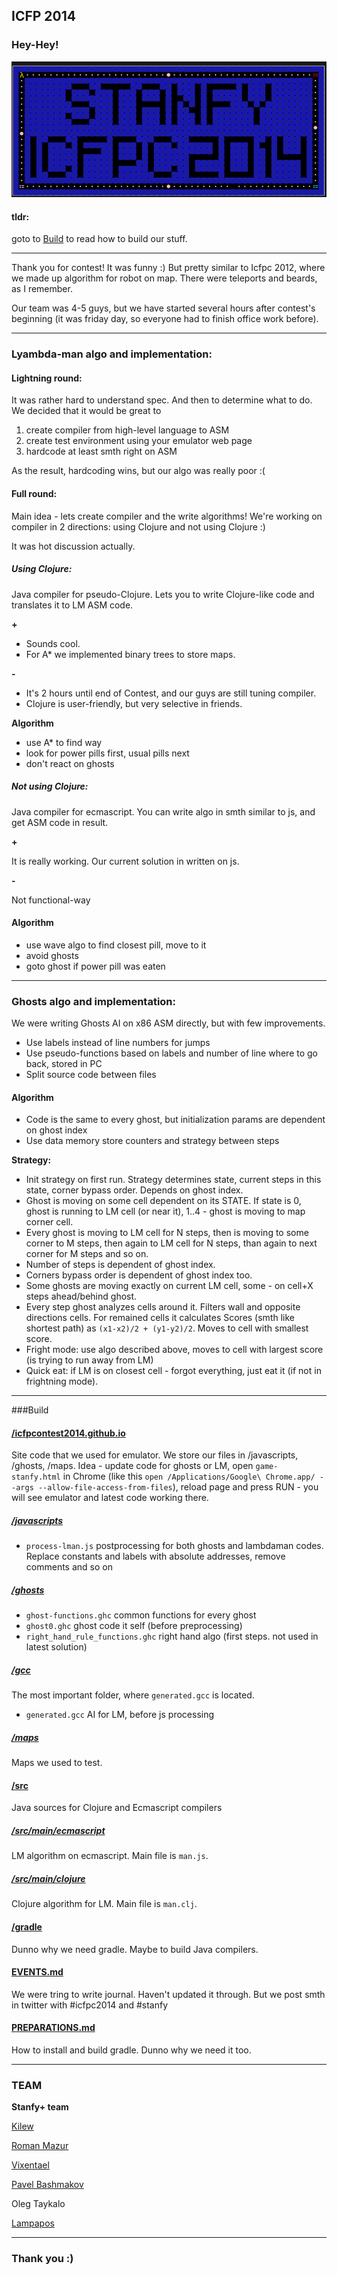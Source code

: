 ICFP 2014
---------

### Hey-Hey!

![stanfy map](stanfy-icfpc2014.png)


#### tldr:

goto to [Build](#build) to read how to build our stuff.

-------------
Thank you for contest! It was funny :) But pretty similar to Icfpc 2012, where we made up algorithm for robot on map. There were teleports and beards, as I remember.


Our team was 4-5 guys, but we have started several hours after contest's beginning (it was friday day, so everyone had to finish office work before).

-------------
### Lyambda-man algo and implementation:

#### Lightning round:
It was rather hard to understand spec. And then to determine what to do. We decided that it would be great to 
1. create compiler from high-level language to ASM
2. create test environment using your emulator web page
3. hardcode at least smth right on ASM

As the result, hardcoding wins, but our algo was really poor :(


#### Full round:
Main idea - lets create compiler and the write algorithms! We're working on compiler in 2 directions: using Clojure and not using Clojure :)

It was hot discussion actually.

##### Using Clojure:
Java compiler for pseudo-Clojure. Lets you to write Clojure-like code and translates it to LM ASM code.

**+**

* Sounds cool.
* For A* we implemented binary trees to store maps. 

**-**

* It's 2 hours until end of Contest, and our guys are still tuning compiler.
* Clojure is user-friendly, but very selective in friends.


**Algorithm**

* use A* to find way
* look for power pills first, usual pills next
* don't react on ghosts


##### Not using Clojure:

Java compiler for ecmascript. You can write algo in smth similar to js, and get ASM code in result.

**+**

It is really working. Our current solution in written on js.

**-**

Not functional-way


#### Algorithm

* use wave algo to find closest pill, move to it
* avoid ghosts
* goto ghost if power pill was eaten


-------------
### Ghosts algo and implementation:

We were writing Ghosts AI on x86 ASM directly, but with few improvements.

* Use labels instead of line numbers for jumps
* Use pseudo-functions based on labels and number of line where to go back, stored in PC
* Split source code between files

#### Algorithm
* Code is the same to every ghost, but initialization params are dependent on ghost index
* Use data memory store counters and strategy between steps

**Strategy:**

* Init strategy on first run. Strategy determines state, current steps in this state, corner bypass order. Depends on ghost index. 
* Ghost is moving on some cell dependent on its STATE. If state is 0, ghost is running to LM cell (or near it), 1..4 - ghost is moving to map corner cell.
* Every ghost is moving to LM cell for N steps, then is moving to some corner to M steps, then again to LM cell for N steps, than again to next corner for M steps and so on.
* Number of steps is dependent of ghost index.
* Corners bypass order is dependent of ghost index too.
* Some ghosts are moving exactly on current LM cell, some - on cell+X steps ahead/behind ghost.
* Every step ghost analyzes cells around it. Filters wall and opposite directions cells. For remained cells it calculates Scores (smth like shortest path) as `(x1-x2)/2 + (y1-y2)/2`. Moves to cell with smallest score.
* Fright mode: use algo described above, moves to cell with largest score (is trying to run away from LM)
* Quick eat: if LM is on closest cell - forgot everything, just eat it (if not in frightning mode).  



-------------
###Build

#### [/icfpcontest2014.github.io](icfpcontest2014.github.io)

Site code that we used for emulator. We store our files in /javascripts, /ghosts, /maps. Idea - update code for ghosts or LM, open `game-stanfy.html` in Chrome (like this `open /Applications/Google\ Chrome.app/ --args --allow-file-access-from-files`), reload page and press RUN - you will see emulator and latest code working there.  


##### [/javascripts](icfpcontest2014.github.io/javascripts)
* `process-lman.js`  postprocessing for both ghosts and lambdaman codes. Replace constants and labels with absolute addresses, remove comments and so on

##### [/ghosts](icfpcontest2014.github.io/ghosts)
* `ghost-functions.ghc` common functions for every ghost
* `ghost0.ghc` ghost code it self (before preprocessing)
* `right_hand_rule_functions.ghc` right hand algo (first steps. not used in latest solution)


##### [/gcc](icfpcontest2014.github.io/gcc)
The most important folder, where `generated.gcc` is located.
* `generated.gcc`  AI for LM, before js processing


##### [/maps](icfpcontest2014.github.io/maps)
Maps we used to test.


#### [/src](/src)
Java sources for Clojure and Ecmascript compilers


##### [/src/main/ecmascript](/src/main/ecmascript)
LM algorithm on ecmascript. Main file is `man.js`.


##### [/src/main/clojure](/src/main/clojure)
Clojure algorithm for LM. Main file is `man.clj`.


#### [/gradle](/gradle)
Dunno why we need gradle. Maybe to build Java compilers.


#### [EVENTS.md](EVENTS.md)
We were tring to write journal. Haven't updated it through. But we post smth in twitter with #icfpc2014 and #stanfy

#### [PREPARATIONS.md](PREPARATIONS.md)
How to install and build gradle. Dunno why we need it too. 

--------------
### TEAM
**Stanfy+ team**

[Kilew](https://github.com/PaulTaykalo)

[Roman Mazur](https://github.com/roman-mazur)

[Vixentael](https://github.com/vixentael)

[Pavel Bashmakov](https://github.com/bexcite)

Oleg Taykalo

[Lampapos](https://github.com/lampapos)


--------------
### Thank you :)
